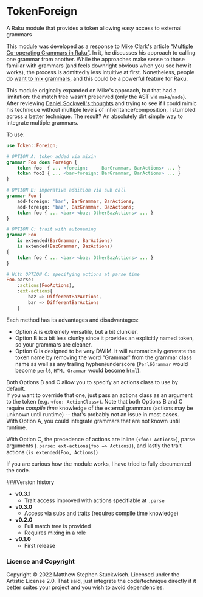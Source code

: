 # TokenForeign
A Raku module that provides a token allowing easy access to external grammars

This module was developed as a response to Mike Clark's article [“Multiple Co-operating Grammars in Raku”](http://clarkema.org/lab/2022/2022-02-09-raku-multiple-grammars/).
In it, he discusses his approach to calling one grammar from another.  While the approaches make sense to those familiar with grammars (and feels downright obvious when you see how it works), the process is admittedly less intuitive at first.
Nonetheless, people do [want to mix grammars](https://www.reddit.com/r/rakulang/comments/sex4qa/comment/humrie1/?utm_source=share&utm_medium=web2x&context=3), and this could be a powerful feature for Raku.

This module originally expanded on Mike's approach, but that had a limitation: the match tree wasn't preserved (only the AST via `make`/`made`).
After reviewing [Daniel Sockwell's thoughts](https://www.codesections.com/blog/grammatical-actions/) and trying to see if I could mimic his technique without multiple levels of inheritance/composition, I stumbled across a better technique.
The result?  An absolutely dirt simple way to integrate multiple grammars.

To use:

```raku
use Token::Foreign;

# OPTION A: token added via mixin
grammar Foo does Foreign {
    token foo  { ... <foreign:     BarGrammar, BarActions> ... }
    token foo2 { ... <bar=foreign: BarGrammar, BarActions> ... }
}

# OPTION B: imperative addition via sub call 
grammar Foo {
    add-foreign: 'bar', BarGrammar, BarActions;
    add-foreign: 'baz', BazGrammar, BazActions;
    token foo { ... <bar> <baz: OtherBazActions> ... }
}

# OPTION C: trait with autonaming 
grammar Foo 
    is extended(BarGrammar, BarActions) 
    is extended(BazGrammar, BazActions) 
{
    token foo { ... <bar> <baz: OtherBazActions> ... }
}

# With OPTION C: specifying actions at parse time
Foo.parse:
    :actions(FooActions),
    :ext-actions{
        baz => DifferentBazActions,
        bar => DifferentBarActions
    }    
```

Each method has its advantages and disadvantages:

 * Option A is extremely versatile, but a bit clunkier.
 * Option B is a bit less clunky since it provides an explicitly named token, so your grammars are cleaner.
 * Option C is designed to be very DWIM.  It will automatically generate the token name by removing the word "Grammar" from the grammar class name as well as any trailing hyphen/underscore (`Perl6Grammar` would become `perl6`, `HTML-Grammar` would become `html`).

Both Options B and C allow you to specify an actions class to use by default.  
If you want to override that one, just pass an actions class as an argument to the token (e.g. `<foo: ActionClass>`).
Note that both Options B and C require *compile time* knowledge of the external grammars (actions may be unknown until runtime) -- that's probably not an issue in most cases.  
With Option A, you could integrate grammars that are not known until runtime.

With Option C, the precedence of actions are inline (`<foo: Actions>`), parse arguments (`.parse: ext-actions{foo => Actions)`), and lastly the trait actions (`is extended(Foo, Actions)`)

If you are curious how the module works, I have tried to fully documented the code.

###Version history

 * **v0.3.1**
   * Trait access improved with actions specifiable at `.parse`
 * **v0.3.0** 
   * Access via subs and traits (requires compile time knowledge)
 * **v0.2.0** 
   * Full match tree is provided
   * Requires mixing in a role
 * **v0.1.0** 
   * First release

### License and Copyright

Copyright © 2022 Matthew Stephen Stuckwisch.  Licensed under the Artistic License 2.0. 
That said, just integrate the code/technique directly if it better suites your project and you wish to avoid dependencies.